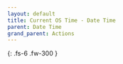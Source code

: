 ```yaml
---
layout: default
title: Current OS Time - Date Time
parent: Date Time
grand_parent: Actions
---
```

{: .fs-6 .fw-300 }
